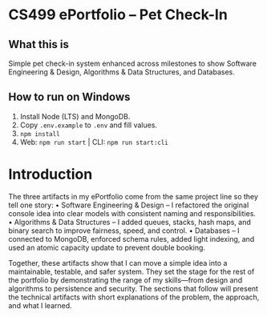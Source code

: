 # CS499 ePortfolio – Pet Check-In

## What this is
Simple pet check-in system enhanced across milestones to show Software Engineering & Design, Algorithms & Data Structures, and Databases.

## How to run on Windows 
1. Install Node (LTS) and MongoDB.
2. Copy `.env.example` to `.env` and fill values.
3. `npm install`
4. Web: `npm run start`  |  CLI: `npm run start:cli`

# Introduction
The three artifacts in my ePortfolio come from the same project line so they tell one story:
• Software Engineering & Design – I refactored the original console idea into clear models with consistent naming and responsibilities.
• Algorithms & Data Structures – I added queues, stacks, hash maps, and binary search to improve fairness, speed, and control.
• Databases – I connected to MongoDB, enforced schema rules, added light indexing, and used an atomic capacity update to prevent double booking.

Together, these artifacts show that I can move a simple idea into a maintainable, testable, and safer system. They set the stage for the rest of the portfolio by demonstrating the range of my skills—from design and algorithms to persistence and security. The sections that follow will present the technical artifacts with short explanations of the problem, the approach, and what I learned.
